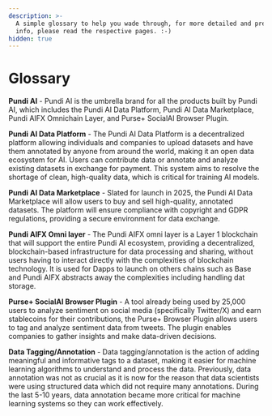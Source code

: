 ```yaml
---
description: >-
  A simple glossary to help you wade through, for more detailed and precise
  info, please read the respective pages. :-)
hidden: true
---
```


# Glossary

**Pundi AI** - Pundi AI is the umbrella brand for all the products built by Pundi AI, which includes the Pundi AI Data Platform, Pundi AI Data Marketplace, Pundi AIFX Omnichain Layer, and Purse+ SocialAI Browser Plugin.

**Pundi AI Data Platform** - The Pundi AI Data Platform is a decentralized platform allowing individuals and companies to upload datasets and have them annotated by anyone from around the world, making it an open data ecosystem for AI. Users can contribute data or annotate and analyze existing datasets in exchange for payment. This system aims to resolve the shortage of clean, high-quality data, which is critical for training AI models.

**Pundi AI Data Marketplace** - Slated for launch in 2025, the Pundi AI Data Marketplace will allow users to buy and sell high-quality, annotated datasets. The platform will ensure compliance with copyright and GDPR regulations, providing a secure environment for data exchange.

**Pundi AIFX Omni layer** - The Pundi AIFX omni layer is a Layer 1 blockchain that will support the entire Pundi AI ecosystem, providing a decentralized, blockchain-based infrastructure for data processing and sharing, without users having to interact directly with the complexities of blockchain technology. It is used for Dapps to launch on others chains such as Base and Pundi AIFX abstracts away the complexities including handling dat storage.

**Purse+ SocialAI Browser Plugin** - A tool already being used by 25,000 users to analyze sentiment on social media (specifically Twitter/X) and earn stablecoins for their contributions, the Purse+ Browser Plugin allows users to tag and analyze sentiment data from tweets. The plugin enables companies to gather insights and make data-driven decisions.

**Data Tagging/Annotation** - Data tagging/annotation is the action of adding meaningful and informative tags to a dataset, making it easier for machine learning algorithms to understand and process the data. Previously, data annotation was not as crucial as it is now for the reason that data scientists were using structured data which did not require many annotations. During the last 5-10 years, data annotation became more critical for machine learning systems so they can work effectively.

